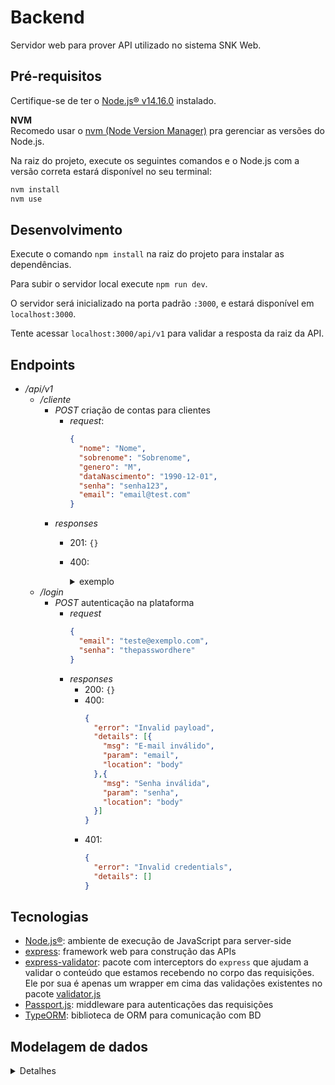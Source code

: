 # Backend
Servidor web para prover API utilizado no sistema SNK Web.

## Pré-requisitos
Certifique-se de ter o [Node.js® v14.16.0](https://nodejs.org/download/release/v14.16.0/) instalado.

**NVM** \
Recomedo usar o [nvm (Node Version Manager)](https://github.com/nvm-sh/nvm#install--update-script) pra gerenciar as versões do Node.js.

Na raiz do projeto, execute os seguintes comandos e o Node.js com a versão correta estará disponível no seu terminal:

```bash
nvm install
nvm use
```

## Desenvolvimento
Execute o comando `npm install` na raiz do projeto para instalar as dependências.

Para subir o servidor local execute `npm run dev`.

O servidor será inicializado na porta padrão `:3000`, e estará disponível em `localhost:3000`.

Tente acessar `localhost:3000/api/v1` para validar a resposta da raiz da API.

## Endpoints

- _/api/v1_
  - _/cliente_
    - _POST_ criação de contas para clientes
      - _request_:
        ```json
        {
          "nome": "Nome",
          "sobrenome": "Sobrenome",
          "genero": "M",
          "dataNascimento": "1990-12-01",
          "senha": "senha123",
          "email": "email@test.com"
        }
        ```
     - _responses_
       - 201: `{}`
       - 400:
         <details>
           <summary>exemplo</summary>

           ```json
           {
             "error": "Invalid payload",
             "details": [
               {
                 "msg": "Nome inválido",
                 "param": "nome",
                 "location": "body"
               },
               {
                 "msg": "Sobrenome inválido",
                 "param": "sobrenome",
                 "location": "body"
               },
               {
                 "msg": "Senha deve possuir no mínimo 8 caracteres",
                 "param": "senha",
                 "location": "body"
               },
               {
                 "msg": "Gênero inválido",
                 "param": "genero",
                 "location": "body"
               },
               {
                 "msg": "Data de nascimento inválida",
                 "param": "dataNascimento",
                 "location": "body"
               },
               {
                 "msg": "E-mail inválido",
                 "param": "email",
                 "location": "body"
               }
             ]
           }
           ```
         </details>
  - _/login_
    - _POST_ autenticação na plataforma
      - _request_
        ```json
        {
          "email": "teste@exemplo.com",
          "senha": "thepasswordhere"
        }
        ```
      - _responses_
        - 200: `{}`
        - 400:
          ```json
          {
            "error": "Invalid payload",
            "details": [{
              "msg": "E-mail inválido",
              "param": "email",
              "location": "body"
            },{
              "msg": "Senha inválida",
              "param": "senha",
              "location": "body"
            }]
          }
          ```
        - 401:
          ```json
          {
            "error": "Invalid credentials",
            "details": []
          }
          ```
## Tecnologias
- [Node.js®](https://nodejs.org/): ambiente de execução de JavaScript para server-side
- [express](https://expressjs.com/): framework web para construção das APIs
- [express-validator](https://express-validator.github.io/docs/index.html): pacote com interceptors do `express` que ajudam a validar o conteúdo que estamos recebendo no corpo das requisições. \
  Ele por sua é apenas um wrapper em cima das validações existentes no pacote [validator.js](https://github.com/validatorjs/validator.js#validators)
- [Passport.js](http://www.passportjs.org/): middleware para autenticações das requisições
- [TypeORM](https://typeorm.io/): biblioteca de ORM para comunicação com BD

## Modelagem de dados

<details>
  <summary>Detalhes</summary>

### Entidades

**Cliente**
- id
- nome
- sobrenome
- email
- senha
- senha_salt

**Produto**
- id
- nome
- descrição
- preço_atual

**Pedido**
- id
- cliente (fk)
- desconto
- status [carrinho de compras, pedido realizado, pedido atendido, entregue, cancelado, ...]

**ProdutoPedido**
- id
- id_pedido (fk)
- id_produto (fk)
- quantidade
- preço_venda

## Funcionalidades
- Auto-cadastro do cliente.
- Login.
- Cadastro de produto.
- Abrir o carrinho de compras e colocar itens nele.
- Fechar a venda.
</details>
